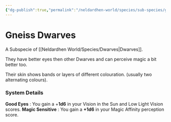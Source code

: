 ```yaml
---
{"dg-publish":true,"permalink":"/neldardhen-world/species/sub-species/gneiss-dwarves/"}
---
```


# Gneiss Dwarves
A Subspecie of [[Neldardhen World/Species/Dwarves\|Dwarves]].

They have better eyes then other Dwarves and can perceive magic a bit better too.

Their skin shows bands or layers of different colouration. (usually two alternating colours).
### System Details
**Good Eyes** : You gain a +**1d6** in your Vision in the Sun and Low Light Vision scores.
**Magic Sensitive** : You gain a **+1d6** in your Magic Affinity perception score.